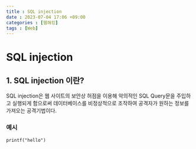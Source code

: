 ```yaml
---
title : SQL injection
date : 2023-07-04 17:06 +09:00
categories : [웹해킹]
tags : [Web]
---
```

# SQL injection 
## **1. SQL injection 이란?**
SQL injection은 웹 사이트의 보안상 허점을 이용해 악의적인 SQL Query문을 주입하고 실행되게 함으로써 데이터베이스를 비정상적으로  조작하여 공격자가 원하는 정보를 가져오는 공격기법이다.

### **예시**
```
printf("hello")
```
